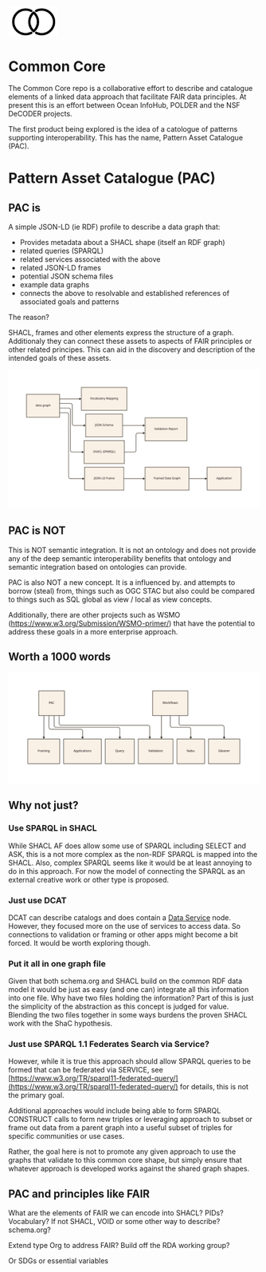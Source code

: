 <img src="./docs/images/commoncorelogo.png" width="100">

# Common Core

The Common Core repo is a collaborative effort to describe and catalogue elements of a linked data
approach that facilitate FAIR data principles.   At present this is an effort between Ocean InfoHub,
POLDER and the NSF DeCODER projects.

The first product being explored is the idea of a catologue of patterns supporting interoperability.
This has the name, Pattern Asset Catalogue (PAC).

# Pattern Asset Catalogue (PAC)

## PAC is

A simple JSON-LD (ie RDF) profile to describe a data graph that:

* Provides metadata about a SHACL shape (itself an RDF graph)
* related queries (SPARQL)
* related services associated with the above
* related JSON-LD frames
* potential JSON schema files
* example data graphs
* connects the above to resolvable and established references of associated goals and patterns

The reason?

SHACL, frames and other elements express the structure of a graph.  Additionaly they
can connect these assets to aspects of FAIR principles or other related principes.  This
can aid in the discovery and description of the intended goals of these assets.

![shic.svg](./docs/images/probstatemnt.svg)

## PAC is NOT

This is NOT semantic integration.  It is not an ontology and does not provide any of the deep semantic
interoperability benefits that ontology and semantic integration based on ontologies can provide.

PAC is also NOT a new concept.  It is a influenced by. and attempts to borrow (steal) from, things such as
OGC STAC but also could be compared to things such as SQL global as view / local as view concepts.

Additionally, there are other projects such as WSMO  (https://www.w3.org/Submission/WSMO-primer/) that have
the potential to address these goals in a more enterprise approach.

## Worth a 1000 words

![shic.svg](./docs/images/overview.svg)

##  Why not just?

### Use SPARQL in SHACL

While SHACL AF does allow some use of SPARQL including SELECT and ASK, this is a not more complex as the non-RDF
SPARQL is mapped into the SHACL.  Also, complex SPARQL seems like it would be at least annoying to do in this approach.
For now the model of connecting the SPARQL as an external creative work or other type is proposed.

### Just use DCAT

DCAT can describe catalogs and does contain a [Data Service](https://www.w3.org/TR/vocab-dcat-2/#Class:Data_Service)
node.  However, they focused more on the use of services to access data.  So connections to validation or framing
or other apps might become a bit forced.  It would be worth exploring though.

### Put it all in one graph file

Given that both schema.org and SHACL build on the common RDF data model it would be just as easy (and one can)
integrate all this information into one file.   Why have two files holding the information?  Part of this is just
the simplicity of the abstraction as this concept is judged for value.  Blending the two files together
in some ways burdens the proven SHACL work with the ShaC hypothesis.

### Just use SPARQL 1.1 Federates Search via Service?

However, while it is true this approach should allow SPARQL queries to be formed that 
can be federated via SERVICE, see [https://www.w3.org/TR/sparql11-federated-query/](https://www.w3.org/TR/sparql11-federated-query/)
for details, this is not the primary goal.  

Additional approaches would include being able to form SPARQL CONSTRUCT calls to form new 
triples or leveraging approach to subset or frame out data from a parent graph into 
a useful subset of triples for specific communities or use cases.  

Rather, the goal here is not to promote any given approach to use the graphs that validate 
to this common core shape, but simply ensure that whatever approach is developed works against the
shared graph shapes.

## PAC and principles like FAIR

What are the elements of FAIR we can encode into SHACL?  PIDs?  Vocabulary?
If not SHACL, VOID or some other way to describe?  schema.org?

Extend type Org to address FAIR?  Build off the RDA working group?

Or SDGs or essential variables


